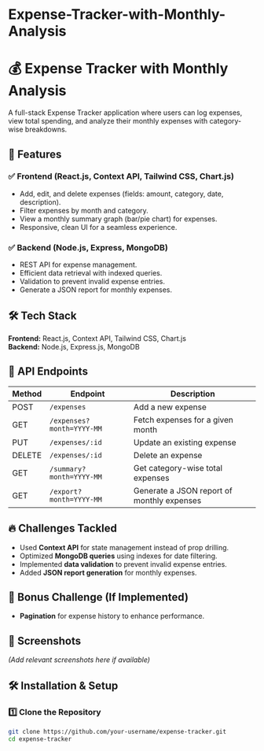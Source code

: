 ﻿# Expense-Tracker-with-Monthly-Analysis

# 💰 Expense Tracker with Monthly Analysis  

A full-stack Expense Tracker application where users can log expenses, view total spending, and analyze their monthly expenses with category-wise breakdowns.  

## 🚀 Features  

### ✅ Frontend (React.js, Context API, Tailwind CSS, Chart.js)  
- Add, edit, and delete expenses (fields: amount, category, date, description).  
- Filter expenses by month and category.  
- View a monthly summary graph (bar/pie chart) for expenses.  
- Responsive, clean UI for a seamless experience.  

### ✅ Backend (Node.js, Express, MongoDB)  
- REST API for expense management.  
- Efficient data retrieval with indexed queries.  
- Validation to prevent invalid expense entries.  
- Generate a JSON report for monthly expenses.  

## 🛠️ Tech Stack  

**Frontend:** React.js, Context API, Tailwind CSS, Chart.js  
**Backend:** Node.js, Express.js, MongoDB  

## 📌 API Endpoints  

| Method | Endpoint                 | Description |
|--------|--------------------------|-------------|
| POST   | `/expenses`              | Add a new expense |
| GET    | `/expenses?month=YYYY-MM` | Fetch expenses for a given month |
| PUT    | `/expenses/:id`           | Update an existing expense |
| DELETE | `/expenses/:id`           | Delete an expense |
| GET    | `/summary?month=YYYY-MM`  | Get category-wise total expenses |
| GET    | `/export?month=YYYY-MM`   | Generate a JSON report of monthly expenses |

## 🔥 Challenges Tackled  
- Used **Context API** for state management instead of prop drilling.  
- Optimized **MongoDB queries** using indexes for date filtering.  
- Implemented **data validation** to prevent invalid expense entries.  
- Added **JSON report generation** for monthly expenses.  

## 🎯 Bonus Challenge (If Implemented)  
- **Pagination** for expense history to enhance performance.  

## 📸 Screenshots  
*(Add relevant screenshots here if available)*  

## 🛠️ Installation & Setup  

### 1️⃣ Clone the Repository  
```bash
git clone https://github.com/your-username/expense-tracker.git
cd expense-tracker
